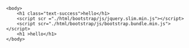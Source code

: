 <!doctype html>
<html lang="ja">
    <head>
        <meta charset="utf-8">
        <link rel="stylesheet" href="./html/bootstrap/js/bootstrap.bundle.min.js">
        <title>test page</title>
    </head>

    <body>
        <h1 class="text-success">hello</h1>
        <script scr ="./html/bootstrap/js/jquery.slim.min.js"></script>
        <script scr="./html/bootstrap/js/bootstrap.bundle.min.js"></script>
        <h1 >hello</h1>
    </body>
</html>
